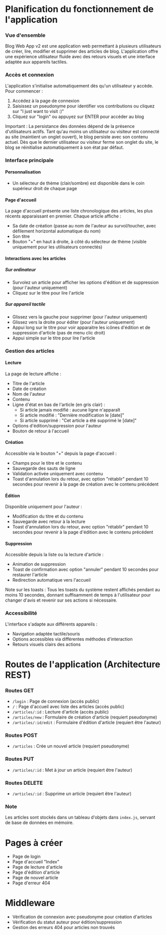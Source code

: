 # Planification du fonctionnement de l'application

### Vue d'ensemble
Blog Web App v2 est une application web permettant à plusieurs utilisateurs de créer, lire, modifier et supprimer des articles de blog. L'application offre une expérience utilisateur fluide avec des retours visuels et une interface adaptée aux appareils tactiles.

### Accès et connexion
L'application s'initialise automatiquement dès qu'un utilisateur y accède. Pour commencer :
1. Accédez à la page de connexion
2. Saisissez un pseudonyme pour identifier vos contributions ou cliquez sur "I just want to visit :)"
3. Cliquez sur "login" ou appuyez sur ENTER pour accéder au blog

Important : La persistance des données dépend de la présence d'utilisateurs actifs. Tant qu'au moins un utilisateur ou visiteur est connecté au site (maintient un onglet ouvert), le blog persiste avec son contenu actuel. Dès que le dernier utilisateur ou visiteur ferme son onglet du site, le blog se réinitialise automatiquement à son état par défaut.

### Interface principale
#### Personnalisation
- Un sélecteur de thème (clair/sombre) est disponible dans le coin supérieur droit de chaque page

#### Page d'accueil
La page d'accueil présente une liste chronologique des articles, les plus récents apparaissant en premier. Chaque article affiche :
- Sa date de création (passe au nom de l'auteur au survol/toucher, avec défilement horizontal automatique du nom)
- Son titre
- Bouton "+" en haut à droite, à côté du sélecteur de thème (visible uniquement pour les utilisateurs connectés)

#### Interactions avec les articles
##### Sur ordinateur
- Survolez un article pour afficher les options d'édition et de suppression (pour l'auteur uniquement)
- Cliquez sur le titre pour lire l'article

##### Sur appareil tactile
- Glissez vers la gauche pour supprimer (pour l'auteur uniquement)
- Glissez vers la droite pour éditer (pour l'auteur uniquement)
- Appui long sur le titre pour voir apparaitre les icônes d'édition et de suppression d'article (pas de menu clic droit)
- Appui simple sur le titre pour lire l'article

### Gestion des articles
#### Lecture
La page de lecture affiche :
- Titre de l'article
- Date de création
- Nom de l'auteur
- Contenu
- Ligne d'état en bas de l'article (en gris clair) :
  - Si article jamais modifié : aucune ligne n'apparaît
  - Si article modifié : "Dernière modification le [date]"
  - Si article supprimé : "Cet article a été supprimé le [date]"
- Options d'édition/suppression pour l'auteur
- Bouton de retour à l'accueil

#### Création
Accessible via le bouton "+" depuis la page d'accueil :
- Champs pour le titre et le contenu
- Sauvegarde des sauts de ligne
- Validation activée uniquement avec contenu
- Toast d'annulation lors du retour, avec option "rétablir" pendant 10 secondes pour revenir à la page de création avec le contenu précédent

#### Édition
Disponible uniquement pour l'auteur :
- Modification du titre et du contenu
- Sauvegarde avec retour à la lecture
- Toast d'annulation lors du retour, avec option "rétablir" pendant 10 secondes pour revenir à la page d'édition avec le contenu précédent

#### Suppression
Accessible depuis la liste ou la lecture d'article :
- Animation de suppression
- Toast de confirmation avec option "annuler" pendant 10 secondes pour restaurer l'article
- Redirection automatique vers l'accueil

Note sur les toasts : Tous les toasts du système restent affichés pendant au moins 10 secondes, donnant suffisamment de temps à l'utilisateur pour changer d'avis et revenir sur ses actions si nécessaire.

### Accessibilité
L'interface s'adapte aux différents appareils :
- Navigation adaptée tactile/souris
- Options accessibles via différentes méthodes d'interaction
- Retours visuels clairs des actions

# Routes de l'application (Architecture REST)
### Routes GET
  - `/login` : Page de connexion (accès public)
  - `/` : Page d'accueil avec liste des articles (accès public)
  - `/articles/:id` : Lecture d'article (accès public)
  - `/articles/new` : Formulaire de création d'article (requiert pseudonyme)
  - `/articles/:id/edit` : Formulaire d'édition d'article (requiert être l'auteur)

### Routes POST
- `/articles` : Crée un nouvel article (requiert pseudonyme)

### Routes PUT
- `/articles/:id` : Met à jour un article (requiert être l'auteur)

### Routes DELETE
- `/articles/:id` : Supprime un article (requiert être l'auteur)

### Note
Les articles sont stockés dans un tableau d'objets dans `index.js`, servant de base de données en mémoire.

# Pages à créer
- Page de login
- Page d'accueil "Index"
- Page de lecture d'article
- Page d'édition d'article
- Page de nouvel article
- Page d'erreur 404

# Middleware
- Vérification de connexion avec pseudonyme pour création d'articles
- Vérification du statut auteur pour édition/suppression
- Gestion des erreurs 404 pour articles non trouvés